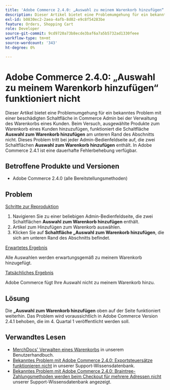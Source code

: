 ```yaml
---
title: 'Adobe Commerce 2.4.0: „Auswahl zu meinem Warenkorb hinzufügen“ funktioniert nicht'
description: Dieser Artikel bietet eine Problemumgehung für ein bekanntes Problem mit einer beschädigten Schaltfläche in Commerce Admin bei der Verwaltung des Warenkorbs eines Kunden. Beim Versuch, ausgewählte Produkte zum Warenkorb eines Kunden hinzuzufügen, funktioniert die Schaltfläche **Auswahl zum Warenkorb hinzufügen** am unteren Rand des Abschnitts nicht. Dieses Problem tritt bei jeder Admin-Bedienfeldseite auf, die zwei Schaltflächen **Auswahl zum Warenkorb hinzufügen** enthält. In Adobe Commerce 2.4.1 ist eine dauerhafte Fehlerbehebung verfügbar.
exl-id: b0830ec2-2aea-4afb-8d02-e9c8f54283be
feature: Orders, Shopping Cart
role: Developer
source-git-commit: 9cd9720a73b8ecde3baf6a7a5b5732ad1330feee
workflow-type: tm+mt
source-wordcount: '343'
ht-degree: 0%

---
```


# Adobe Commerce 2.4.0: „Auswahl zu meinem Warenkorb hinzufügen“ funktioniert nicht

Dieser Artikel bietet eine Problemumgehung für ein bekanntes Problem mit einer beschädigten Schaltfläche in Commerce Admin bei der Verwaltung des Warenkorbs eines Kunden. Beim Versuch, ausgewählte Produkte zum Warenkorb eines Kunden hinzuzufügen, funktioniert die Schaltfläche **Auswahl zum Warenkorb hinzufügen** am unteren Rand des Abschnitts nicht. Dieses Problem tritt bei jeder Admin-Bedienfeldseite auf, die zwei Schaltflächen **Auswahl zum Warenkorb hinzufügen** enthält. In Adobe Commerce 2.4.1 ist eine dauerhafte Fehlerbehebung verfügbar.

## Betroffene Produkte und Versionen

* Adobe Commerce 2.4.0 (alle Bereitstellungsmethoden)

## Problem

<u>Schritte zur Reproduktion</u>

1. Navigieren Sie zu einer beliebigen Admin-Bedienfeldseite, die zwei Schaltflächen **Auswahl zum Warenkorb hinzufügen** enthält.
1. Artikel zum Hinzufügen zum Warenkorb auswählen.
1. Klicken Sie auf **Schaltfläche „Auswahl zum Warenkorb hinzufügen**, die sich am unteren Rand des Abschnitts befindet.

<u>Erwartetes Ergebnis</u>

Alle Auswahlen werden erwartungsgemäß zu meinem Warenkorb hinzugefügt.

<u>Tatsächliches Ergebnis</u>

Adobe Commerce fügt Ihre Auswahl nicht zu meinem Warenkorb hinzu.

## Lösung

Die **„Auswahl zum Warenkorb hinzufügen** oben auf der Seite funktioniert weiterhin. Das Problem wird voraussichtlich in Adobe Commerce Version 2.4.1 behoben, die im 4. Quartal 1 veröffentlicht werden soll.

## Verwandtes Lesen

* [MerchDocs&#39; Verwalten eines Warenkorbs](https://experienceleague.adobe.com/de/docs/commerce-admin/stores-sales/point-of-purchase/assist/shopping-assisted-cart-manage) in unserem Benutzerhandbuch.
* [Bekanntes Problem mit Adobe Commerce 2.4.0: Exportsteuersätze funktionieren nicht](/help/troubleshooting/miscellaneous/magento-2-4-0-known-issue-export-tax-rates-does-not-work.md) in unserer Support-Wissensdatenbank.
* [Bekanntes Problem mit Adobe Commerce 2.4.0: Braintree-Zahlungsmethoden werden beim Checkout für mehrere Adressen nicht ](/help/troubleshooting/payments/magento-2-4-0-braintree-not-in-multiple-addresses-checkout.md) unserer Support-Wissensdatenbank angezeigt.

